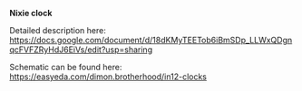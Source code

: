 **Nixie clock**

Detailed description here:
https://docs.google.com/document/d/18dKMyTEETob6iBmSDp_LLWxQDgnqcFVFZRyHdJ6EiVs/edit?usp=sharing

Schematic can be found here: 
https://easyeda.com/dimon.brotherhood/in12-clocks
